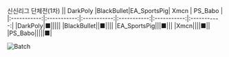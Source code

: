 신신리그 단체전(1차)
||  DarkPoly  |BlackBullet|EA_SportsPig|     Xmcn     |    PS_Babo    |
|:-----------:|:-----------:|:-----------:|:-----------:|:-----------:|:-----------:|
|DarkPoly|■|||||
|BlackBullet||■||||
|EA_SportsPig|||■|||
|Xmcn||||■||
|PS_Babo|||||■|


![Batch](https://user-images.githubusercontent.com/24608378/112422636-87437580-8d74-11eb-87c8-3cb1172618ee.png)
